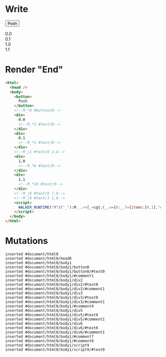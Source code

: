 # Write
  <button>Push</button><!--M_*0 #button/0--><div>0.0<!--M_*3 #text/0--></div><div>0.1<!--M_*5 #text/0--></div><!--M_|1 #text/0 2,4--><div>1.0<!--M_*8 #text/0--></div><div>1.1<!--M_*10 #text/0--></div><!--M_|6 #text/0 7,9--><!--M_|0 #text/1 1,6--><script>WALKER_RUNTIME("M")("_");M._.r=[_=>(_.o={0:_.f={items:[0,1],"#text/1(":new Map(_.a=[[0,_.c={outer:0,"#text/0(":new Map(_.b=[[0,_.d={"#childScope/0":_.k={}}],[1,_.e={"#childScope/0":_.l={}}]])}],[1,_.h={outer:1,"#text/0(":new Map(_.g=[[0,_.i={"#childScope/0":_.m={}}],[1,_.j={"#childScope/0":_.n={}}]])}]])},1:_.c,2:_.d,3:_.k,4:_.e,5:_.l,6:_.h,7:_.i,8:_.m,9:_.j,10:_.n},_.d._=_.e._=_.c,_.c._=_.h._=_.f,_.i._=_.j._=_.h,_.o),0,"__tests__/template.marko_0_items",0];M._.w()</script>


# Render "End"
```html
<html>
  <head />
  <body>
    <button>
      Push
    </button>
    <!--M_*0 #button/0-->
    <div>
      0.0
      <!--M_*3 #text/0-->
    </div>
    <div>
      0.1
      <!--M_*5 #text/0-->
    </div>
    <!--M_|1 #text/0 2,4-->
    <div>
      1.0
      <!--M_*8 #text/0-->
    </div>
    <div>
      1.1
      <!--M_*10 #text/0-->
    </div>
    <!--M_|6 #text/0 7,9-->
    <!--M_|0 #text/1 1,6-->
    <script>
      WALKER_RUNTIME("M")("_");M._.r=[_=&gt;(_.o={0:_.f={items:[0,1],"#text/1(":new Map(_.a=[[0,_.c={outer:0,"#text/0(":new Map(_.b=[[0,_.d={"#childScope/0":_.k={}}],[1,_.e={"#childScope/0":_.l={}}]])}],[1,_.h={outer:1,"#text/0(":new Map(_.g=[[0,_.i={"#childScope/0":_.m={}}],[1,_.j={"#childScope/0":_.n={}}]])}]])},1:_.c,2:_.d,3:_.k,4:_.e,5:_.l,6:_.h,7:_.i,8:_.m,9:_.j,10:_.n},_.d._=_.e._=_.c,_.c._=_.h._=_.f,_.i._=_.j._=_.h,_.o),0,"__tests__/template.marko_0_items",0];M._.w()
    </script>
  </body>
</html>
```

# Mutations
```
inserted #document/html0
inserted #document/html0/head0
inserted #document/html0/body1
inserted #document/html0/body1/button0
inserted #document/html0/body1/button0/#text0
inserted #document/html0/body1/#comment1
inserted #document/html0/body1/div2
inserted #document/html0/body1/div2/#text0
inserted #document/html0/body1/div2/#comment1
inserted #document/html0/body1/div3
inserted #document/html0/body1/div3/#text0
inserted #document/html0/body1/div3/#comment1
inserted #document/html0/body1/#comment4
inserted #document/html0/body1/div5
inserted #document/html0/body1/div5/#text0
inserted #document/html0/body1/div5/#comment1
inserted #document/html0/body1/div6
inserted #document/html0/body1/div6/#text0
inserted #document/html0/body1/div6/#comment1
inserted #document/html0/body1/#comment7
inserted #document/html0/body1/#comment8
inserted #document/html0/body1/script9
inserted #document/html0/body1/script9/#text0
```